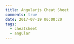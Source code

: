 ```yaml
---
title: Angularjs Cheat Sheet
comments: true
date: 2017-07-19 00:00:20
tags:
  - cheatsheet
  - angular
---
```


<!-- more -->